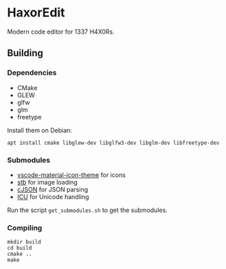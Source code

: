 # HaxorEdit

Modern code editor for 1337 H4X0Rs.

## Building
### Dependencies
* CMake
* GLEW
* glfw
* glm
* freetype

Install them on Debian:
```
apt install cmake libglew-dev libglfw3-dev libglm-dev libfreetype-dev
```

### Submodules
* [vscode-material-icon-theme](https://github.com/PKief/vscode-material-icon-theme) for icons
* [stb](https://github.com/nothings/stb) for image loading
* [cJSON](https://github.com/DaveGamble/cJSON) for JSON parsing
* [ICU](https://github.com/unicode-org/icu) for Unicode handling

Run the script `get_submodules.sh` to get the submodules.

### Compiling
```
mkdir build
cd build
cmake ..
make
```

